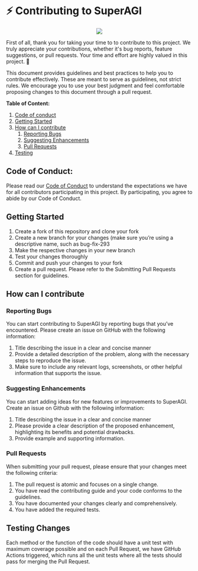 #  ⚡ Contributing to SuperAGI
<p align=center>
<a href=”https://superagi.co”><img src=https://superagi.co/wp-content/uploads/2023/05/SuperAGI_icon.png></a>
</p>

First of all, thank you for taking your time to to contribute to this project. We truly appreciate your contributions, whether it's bug reports, feature suggestions, or pull requests. Your time and effort are highly valued in this project. 🚀

This document provides guidelines and best practices to help you to contribute effectively. These are meant to serve as guidelines, not strict rules. We encourage you to use your best judgment and feel comfortable proposing changes to this document through a pull request.

**********************************Table of Content:********************************** 
1. [Code of conduct](https://github.com/Phoenix2809/SuperAGI/blob/CONTRIBUTING.md#code-of-conduct) 
2. [Getting Started](https://github.com/Phoenix2809/SuperAGI/blob/CONTRIBUTING.md#getting-started)
3. [How can I contribute](https://github.com/Phoenix2809/SuperAGI/blob/contributing-md/CONTRIBUTING.md#getting-started)
    1. [Reporting Bugs](https://github.com/Phoenix2809/SuperAGI/blob/contributing-md/CONTRIBUTING.md#reporting-bugs)
    2. [Suggesting Enhancements](https://github.com/Phoenix2809/SuperAGI/blob/contributing-md/CONTRIBUTING.md#suggesting-enhancements)
    3. [Pull Requests](https://github.com/Phoenix2809/SuperAGI/blob/contributing-md/CONTRIBUTING.md#pull-requests)
4. [Testing](https://github.com/Phoenix2809/SuperAGI/blob/main/CONTRIBUTING.md#testing-changes)
   
## Code of Conduct:

Please read our [Code of Conduct](https://github.com/TransformerOptimus/SuperAGI/blob/main/CODE_OF_CONDUCT.md) to understand the expectations we have for all contributors participating in this project. By participating, you agree to abide by our Code of Conduct.

## Getting Started

1. Create a fork of this repository and clone your fork
2. Create a new branch for your changes (make sure you’re using a descriptive name, such as bug-fix-293
3. Make the respective changes in your new branch
4. Test your changes thoroughly 
5. Commit and push your changes to your fork
6. Create a pull request. Please refer to the Submitting Pull Requests section for guidelines.

## How can I contribute
 
### Reporting Bugs

You can start contributing to SuperAGI by reporting bugs that you’ve encountered. Please create an issue on GitHub with the following information:

1. Title describing the issue in a clear and concise manner
2. Provide a detailed description of the problem, along with the necessary steps to reproduce the issue.
3. Make sure to include any relevant logs, screenshots, or other helpful information that supports the issue.

### Suggesting Enhancements

You can start adding ideas for new features or improvements to SuperAGI. Create an issue on Github with the following information: 

1. Title describing the issue in a clear and concise manner
2. Please provide a clear description of the proposed enhancement, highlighting its benefits and potential drawbacks.
3. Provide example and supporting information.

### Pull Requests

When submitting your pull request, please ensure that your changes meet the following criteria: 

1.  The pull request is atomic and focuses on a single change.
2.  You have read the contributing guide and your code conforms to the guidelines.
3.  You have documented your changes clearly and comprehensively.
4.  You have added the required tests.

## Testing Changes

Each method or the function of the code should have a unit test with maximum coverage possible and on each Pull Request, we have GitHub Actions triggered, which
runs all the unit tests where all the tests should pass for merging the Pull Request. 

